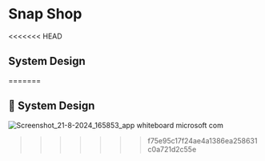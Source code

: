 # Snap Shop


<<<<<<< HEAD
## System Design

=======
## 🎨 System Design

![Screenshot_21-8-2024_165853_app whiteboard microsoft com](https://github.com/user-attachments/assets/4e02ae08-9545-4cec-8bab-934bdac788da)
>>>>>>> f75e95c17f24ae4a1386ea258631c0a721d2c55e
